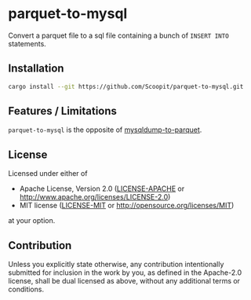 # parquet-to-mysql

Convert a parquet file to a sql file containing a bunch of `INSERT INTO`
statements.

## Installation

````bash
cargo install --git https://github.com/Scoopit/parquet-to-mysql.git
````

## Features / Limitations

`parquet-to-mysql` is the opposite of [mysqldump-to-parquet](https://github.com/Scoopit/mysqldump-to-parquet).

## License

Licensed under either of

- Apache License, Version 2.0
   ([LICENSE-APACHE](LICENSE-APACHE) or <http://www.apache.org/licenses/LICENSE-2.0>)
- MIT license
   ([LICENSE-MIT](LICENSE-MIT) or <http://opensource.org/licenses/MIT>)

at your option.

## Contribution

Unless you explicitly state otherwise, any contribution intentionally submitted
for inclusion in the work by you, as defined in the Apache-2.0 license, shall be
dual licensed as above, without any additional terms or conditions.
